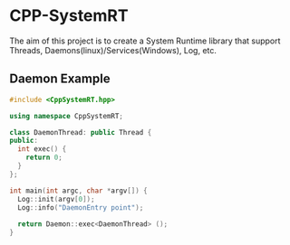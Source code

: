 # CPP-SystemRT

The aim of this project is to create a System Runtime library that support Threads, Daemons(linux)/Services(Windows), Log, etc.

## Daemon Example

```cpp
#include <CppSystemRT.hpp>

using namespace CppSystemRT;

class DaemonThread: public Thread {
public:
  int exec() {
    return 0;
  }
};

int main(int argc, char *argv[]) {
  Log::init(argv[0]);
  Log::info("DaemonEntry point");
  
  return Daemon::exec<DaemonThread> ();
}
```
